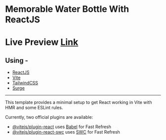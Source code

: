 # Memorable Water Bottle With ReactJS
# Live Preview [Link](https://memorable-water-bottle-app.surge.sh/)

## Using -
* [ReactJS](https://react.dev/)
* [Vite](https://vite.dev/)
* [TailwindCSS](https://tailwindcss.com/)
* [Surge](https://surge.sh/)


***
This template provides a minimal setup to get React working in Vite with HMR and some ESLint rules.

Currently, two official plugins are available:

- [@vitejs/plugin-react](https://github.com/vitejs/vite-plugin-react/blob/main/packages/plugin-react/README.md) uses [Babel](https://babeljs.io/) for Fast Refresh
- [@vitejs/plugin-react-swc](https://github.com/vitejs/vite-plugin-react-swc) uses [SWC](https://swc.rs/) for Fast Refresh
